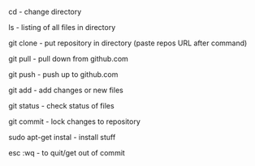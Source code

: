 cd - change directory 

ls - listing of all files in directory

git clone - put repository in directory (paste repos URL after command) 

git pull - pull down from github.com

git push - push up to github.com

git add - add changes or new files 

git status - check status of files 

git commit - lock changes to repository 

sudo apt-get instal - install stuff 

esc :wq - to quit/get out of commit 
